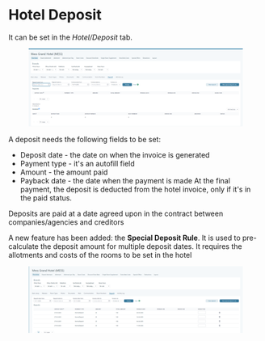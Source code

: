 # Hotel Deposit

It can be set in the _Hotel/Deposit_ tab.

<figure><img src="../../.gitbook/assets/image (12) (1) (1) (1) (1) (1) (1) (1) (1) (1) (1) (1).png" alt=""><figcaption></figcaption></figure>

A deposit needs the following fields to be set:

* Deposit date - the date on when the invoice is generated
* Payment type - it's an autofill field
* Amount - the amount paid
* Payback date - the date when the payment is made At the final payment, the deposit is deducted from the hotel invoice, only if it's in the paid status.

Deposits are paid at a date agreed upon in the contract between companies/agencies and creditors

A new feature has been added: the **Special Deposit Rule**. It is used to pre-calculate the deposit amount for multiple deposit dates. It requires the allotments and costs of the rooms to be set in the hotel

<figure><img src="../../.gitbook/assets/image (15) (1) (1) (1) (1) (1) (1) (1) (1).png" alt=""><figcaption></figcaption></figure>
